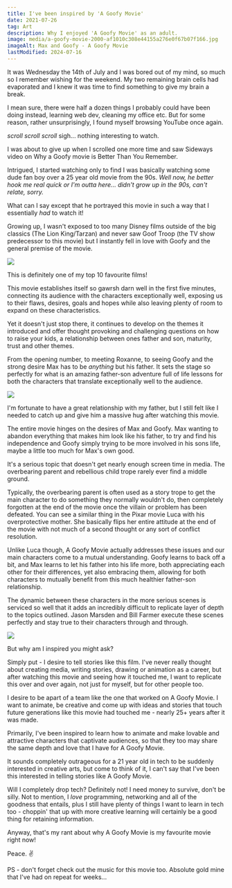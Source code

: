 ```yaml
---
title: I've been inspired by 'A Goofy Movie'
date: 2021-07-26
tag: Art
description: Why I enjoyed 'A Goofy Movie' as an adult.
image: media/a-goofy-movie-2000-af1010c308e44155a276e0f67b07f166.jpg
imageAlt: Max and Goofy - A Goofy Movie
lastModified: 2024-07-16
---
```


It was Wednesday the 14th of July and I was bored out of my mind, so much so I remember wishing for the weekend. My two remaining brain cells had evaporated and I knew it was time to find something to give my brain a break.

I mean sure, there were half a dozen things I probably could have been doing instead, learning web dev, cleaning my office etc. But for some reason, rather unsurprisingly, I found myself browsing YouTube once again.

_scroll_ _scroll_ _scroll_ sigh... nothing interesting to watch.

I was about to give up when I scrolled one more time and saw Sideways video on Why a Goofy movie is Better Than You Remember.

Intrigued, I started watching only to find I was basically watching some dude fan boy over a 25 year old movie from the 90s. _Well now, he better hook me real quick or I'm outta here... didn't grow up in the 90s, can't relate, sorry._

What can I say except that he portrayed this movie in such a way that I essentially _had_ to watch it!

Growing up, I wasn't exposed to too many Disney films outside of the big classics (The Lion King/Tarzan) and never saw Goof Troop (the TV show predecessor to this movie) but I instantly fell in love with Goofy and the general premise of the movie.

![](/media/ducktales-a-goofy-movie-powerline-1213971-1280x0-1.jpeg)

This is definitely one of my top 10 favourite films!

This movie establishes itself so gawrsh darn well in the first five minutes, connecting its audience with the characters exceptionally well, exposing us to their flaws, desires, goals and hopes while also leaving plenty of room to expand on these characteristics.

Yet it doesn't just stop there, it continues to develop on the themes it introduced and offer thought provoking and challenging questions on how to raise your kids, a relationship between ones father and son, maturity, trust and other themes.

From the opening number, to meeting Roxanne, to seeing Goofy and the strong desire Max has to be _anything_ but his father. It sets the stage so perfectly for what is an amazing father-son adventure full of life lessons for both the characters that translate exceptionally well to the audience.

![](/media/a-goofy-movie-max-big-foot-and-goofy.jpg)

I'm fortunate to have a great relationship with my father, but I still felt like I needed to catch up and give him a massive hug after watching this movie.

The entire movie hinges on the desires of Max and Goofy. Max wanting to abandon everything that makes him look like his father, to try and find his independence and Goofy simply trying to be more involved in his sons life, maybe a little too much for Max's own good.

It's a serious topic that doesn't get nearly enough screen time in media. The overbearing parent and rebellious child trope rarely ever find a middle ground.

Typically, the overbearing parent is often used as a story trope to get the main character to do something they normally wouldn't do, then completely forgotten at the end of the movie once the villain or problem has been defeated. You can see a similar thing in the Pixar movie Luca with his overprotective mother. She basically flips her entire attitude at the end of the movie with not much of a second thought or any sort of conflict resolution.

Unlike Luca though, A Goofy Movie actually addresses these issues and our main characters come to a mutual understanding. Goofy learns to back off a bit, and Max learns to let his father into his life more, both appreciating each other for their differences, yet also embracing them, allowing for both characters to mutually benefit from this much healthier father-son relationship.

The dynamic between these characters in the more serious scenes is serviced so well that it adds an incredibly difficult to replicate layer of depth to the topics outlined. Jason Marsden and Bill Farmer execute these scenes perfectly and stay true to their characters through and through.

![](/media/0f92b16b782807c21c8bdae5c7316e84.jpg)

But why am I inspired you might ask?

Simply put - I desire to tell stories like this film. I've never really thought about creating media, writing stories, drawing or animation as a career, but after watching this movie and seeing how it touched me, I want to replicate this over and over again, not just for myself, but for other people too.

I desire to be apart of a team like the one that worked on A Goofy Movie. I want to animate, be creative and come up with ideas and stories that touch future generations like this movie had touched me - nearly 25+ years after it was made.

Primarily, I've been inspired to learn how to animate and make lovable and attractive characters that captivate audiences, so that they too may share the same depth and love that I have for A Goofy Movie.

It sounds completely outrageous for a 21 year old in tech to be suddenly interested in creative arts, but come to think of it, I can't say that I've been this interested in telling stories like A Goofy Movie.

Will I completely drop tech? Definitely not! I need money to survive, don't be silly. Not to mention, I _love_ programming, networking and all of the goodness that entails, plus I still have plenty of things I want to learn in tech too - choppin' that up with more creative learning will certainly be a good thing for retaining information.

Anyway, that's my rant about why A Goofy Movie is my favourite movie right now!

Peace. ✌️

PS - don't forget check out the music for this movie too. Absolute gold mine that I've had on repeat for weeks...
